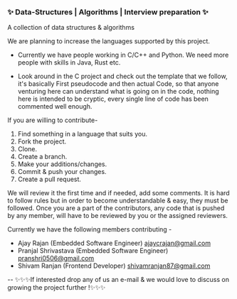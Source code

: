 ### :sparkles: Data-Structures | Algorithms | Interview preparation :sparkles:
A collection of data structures &amp; algorithms

We are planning to increase the languages supported by this project.

- Currently we have people working in C/C++ and Python. We need more people with skills in Java, Rust etc.

- Look around in the C project and check out the template that we follow, it's basically First pseudocode and then actual Code, so that anyone venturing here can understand what is going on in the code, nothing here is intended to be cryptic, every single line of code has been commented well enough.

If you are willing to contribute-

1. Find something in a language that suits you.
2. Fork the project.
3. Clone.
4. Create a branch.
5. Make your additions/changes.
6. Commit & push your changes.
7. Create a pull request.

We will review it the first time and if needed, add some comments. It is hard to follow rules but in order to become understandable & easy, they must be followed.
Once you are a part of the contributors, any code that is pushed by any member, will have to be reviewed by you or the assigned reviewers. 

Currently we have the following members contributing -
- Ajay Rajan (Embedded Software Engineer)                     ajaycrajan@gmail.com
- Pranjal Shrivastava (Embedded Software Engineer)            pranshri0506@gmail.com
- Shivam Ranjan (Frontend Developer)                          shivamranjan87@gmail.com






-- :sparkles::sparkles::sparkles:If interested drop any of us an e-mail & we would love to discuss on growing the project further !:sparkles::sparkles::sparkles:
